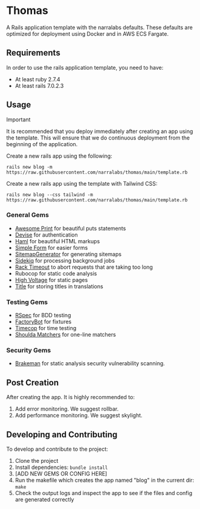 # Thomas

A Rails application template with the narralabs defaults. These defaults are optimized for deployment using Docker and in AWS ECS Fargate.

## Requirements

In order to use the rails application template, you need to have:

- At least ruby 2.7.4
- At least rails 7.0.2.3

## Usage

> [!IMPORTANT]
> It is recommended that you deploy immediately after creating an app using the template.  This will ensure that we do continuous deployment from the beginning of the application.

Create a new rails app using the following:

```
rails new blog -m https://raw.githubusercontent.com/narralabs/thomas/main/template.rb
```

Create a new rails app using the template with Tailwind CSS:

```
rails new blog --css tailwind -m https://raw.githubusercontent.com/narralabs/thomas/main/template.rb
```

### General Gems

- [Awesome Print](https://github.com/awesome-print/awesome_print) for beautiful puts statements
- [Devise](https://github.com/heartcombo/devise) for authentication
- [Haml](https://github.com/haml/haml-rails) for beautiful HTML markups
- [Simple Form](https://github.com/heartcombo/simple_form) for easier forms
- [SitemapGenerator](https://github.com/kjvarga/sitemap_generator) for generating sitemaps
- [Sidekiq](https://github.com/sidekiq/sidekiq) for processing background jobs
- [Rack Timeout](https://github.com/zombocom/rack-timeout) to abort requests that are taking too long
- Rubocop for static code analysis
- [High Voltage](https://github.com/thoughtbot/high_voltage) for static pages
- [Title](https://github.com/calebhearth/title) for storing titles in translations

### Testing Gems

- [RSpec](https://github.com/rspec/rspec-rails) for BDD testing
- [FactoryBot](https://github.com/thoughtbot/factory_bot_rails) for fixtures
- [Timecop](https://github.com/travisjeffery/timecop) for time testing
- [Shoulda Matchers](https://github.com/thoughtbot/shoulda-matchers) for one-line matchers

### Security Gems

- [Brakeman](https://github.com/presidentbeef/brakeman) for static analysis security vulnerability scanning.

## Post Creation

After creating the app. It is highly recommended to:

1. Add error monitoring. We suggest rollbar.
2. Add performance monitoring. We suggest skylight.

## Developing and Contributing

To develop and contribute to the project:

1. Clone the project
2. Install dependencies: `bundle install`
3. [ADD NEW GEMS OR CONFIG HERE]
4. Run the makefile which creates the app named "blog" in the current dir: `make`
5. Check the output logs and inspect the app to see if the files and config are generated correctly
